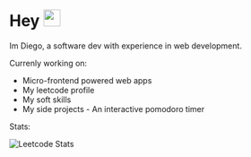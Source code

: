 <h1> Hey <img src = "https://raw.githubusercontent.com/MartinHeinz/MartinHeinz/master/wave.gif" width = 30px> </h1>

Im Diego, a software dev with experience in web development.

Currenly working on: 
- Micro-frontend powered web apps
- My leetcode profile
- My soft skills
- My side projects - An interactive pomodoro timer

Stats:

![Leetcode Stats](https://leetcard.jacoblin.cool/dicarvajalb)
